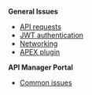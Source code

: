 **General Issues**
- [API requests](docs/logs/debugging-API-issues.md)
- [JWT authentication](/docs/jwt/error-codes.md)
- [Networking](docs/networking/networking-issues.md)
- [APEX plugin](/migration/plugin.md)

**API Manager Portal**
- [Common issues](/docs/manager-portal/common-issues.md)



<!-- 
**API issues**
- [API requests](/docs/logs/debugging-API-issues.md)
**Networking issues**
- [Network connectivity](/docs/networking/network-issues.md)
- [TLS support](/docs/networking/tls-support.md)
**API Manager Portal**
- [Common issues](/docs/manager-portal/common-issues.md)
**Support**
- [Contact us](/docs/contact-us.md)

---------------------------------------------------------------------------

- [Overview](docs/home.md)

- [API logs](/docs/logs/api-logs.md)
    - [Debugging API issues](/docs/logs/debugging-API-issues.md.md)
    - [Filtering common Issues](/docs/logs/filtering-common-issues.md)

- [Contact us](/docs/contact-us.md)
-->